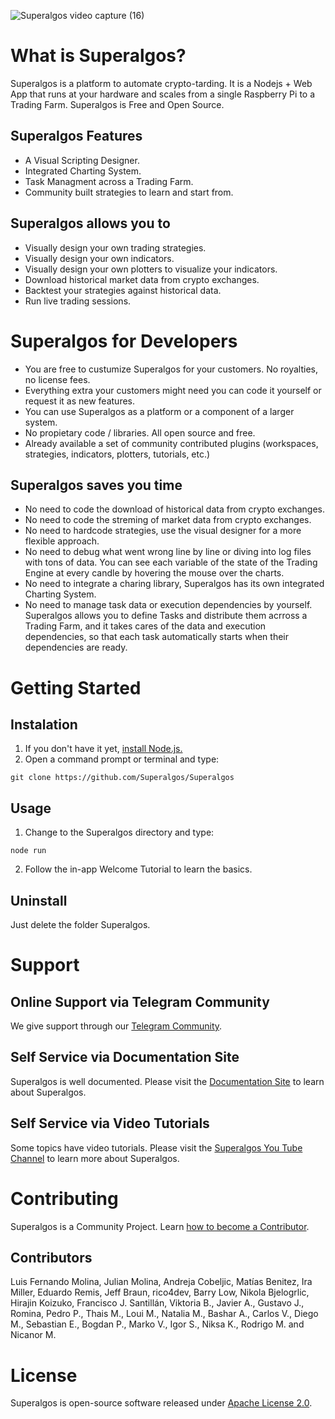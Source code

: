 ![Superalgos video capture (16)](https://user-images.githubusercontent.com/9479367/77251218-76d25980-6c4d-11ea-8e47-be7db2e8abdb.gif)

# What is Superalgos?

Superalgos is a platform to automate crypto-tarding. It is a Nodejs + Web App that runs at your hardware and scales from a single Raspberry Pi to a Trading Farm. Superalgos is Free and Open Source.

## Superalgos Features

* A Visual Scripting Designer.
* Integrated Charting System.
* Task Managment across a Trading Farm.
* Community built strategies to learn and start from.

## Superalgos allows you to

* Visually design your own trading strategies.
* Visually design your own indicators.
* Visually design your own plotters to visualize your indicators.
* Download historical market data from crypto exchanges.
* Backtest your strategies against historical data.
* Run live trading sessions.

# Superalgos for Developers

* You are free to custumize Superalgos for your customers. No royalties, no license fees.
* Everything extra your customers might need you can code it yourself or request it as new features.
* You can use Superalgos as a platform or a component of a larger system.
* No propietary code / libraries. All open source and free.
* Already available a set of community contributed plugins (workspaces, strategies, indicators, plotters, tutorials, etc.)

## Superalgos saves you time

* No need to code the download of historical data from crypto exchanges.
* No need to code the streming of market data from crypto exchanges.
* No need to hardcode strategies, use the visual designer for a more flexible approach.
* No need to debug what went wrong line by line or diving into log files with tons of data. You can see each variable of the state of the Trading Engine at every candle by hovering the mouse over the charts.
* No need to integrate a charing library, Superalgos has its own integrated Charting System.
* No need to manage task data or execution dependencies by yourself. Superalgos allows you to define Tasks and distribute them acrross a Trading Farm, and it takes cares of the data and execution dependencies, so that each task automatically starts when their dependencies are ready.

# Getting Started

## Instalation

1. If you don't have it yet, [install Node.js.](https://nodejs.org/en/download/)
2. Open a command prompt or terminal and type:

```
git clone https://github.com/Superalgos/Superalgos
```

## Usage

1. Change to the Superalgos directory and type:
```
node run
```
2. Follow the in-app Welcome Tutorial to learn the basics.

## Uninstall

Just delete the folder Superalgos.

# Support

## Online Support via Telegram Community

We give support through our [Telegram Community](https://t.me/superalgoscommunity).

## Self Service via Documentation Site

Superalgos is well documented. Please visit the [Documentation Site](https://docs.superalgos.org/) to learn about Superalgos.

## Self Service via Video Tutorials

Some topics have video tutorials. Please visit the [Superalgos You Tube Channel](https://www.youtube.com/channel/UCmYSGbB151xFQPNxj7KfKBg) to learn more about Superalgos.

# Contributing

Superalgos is a Community Project. Learn [how to become a Contributor](https://docs.superalgos.org/contributing-to-superalgos.html).

## Contributors 

Luis Fernando Molina, Julian Molina, Andreja Cobeljic, Matías Benitez, Ira Miller, Eduardo Remis, Jeff Braun, rico4dev, Barry Low, Nikola Bjelogrlic, Hirajin Koizuko, Francisco J. Santillán, Viktoria B., Javier A., Gustavo J., Romina, Pedro P., Thais M., Loui M., Natalia M., Bashar A., Carlos V., Diego M., Sebastian E., Bogdan P., Marko V., Igor S., Niksa K., Rodrigo M. and Nicanor M.

# License

Superalgos is open-source software released under [Apache License 2.0](LICENSE).
